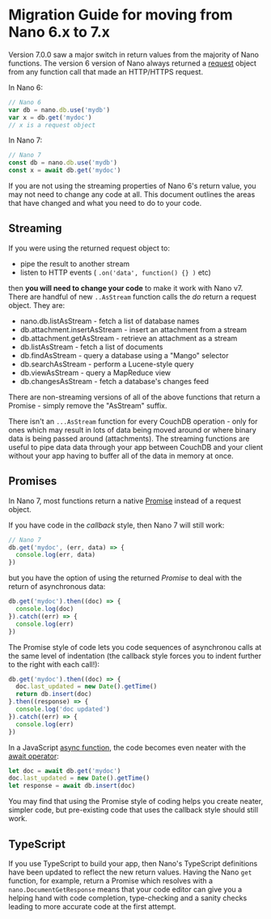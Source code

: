 # Migration Guide for moving from Nano 6.x to 7.x

Version 7.0.0 saw a major switch in return values from the majority of Nano functions. The version 6 version of Nano always returned a [request](https://www.npmjs.com/package/request) object from any function call that made an HTTP/HTTPS request.


In Nano 6:

```js
// Nano 6
var db = nano.db.use('mydb')
var x = db.get('mydoc') 
// x is a request object
```

In Nano 7:

```js
// Nano 7
const db = nano.db.use('mydb')
const x = await db.get('mydoc') 
```

If you are not using the streaming properties of Nano 6's return value, you may not need to change any code at all. This document outlines the areas that have changed and what you need to do to your code.

## Streaming

If you were using the returned request object to:

- pipe the result to another stream
- listen to HTTP events ( `.on('data', function() {} )` etc)

then **you will need to change your code** to make it work with Nano v7. There are handful of new `..AsStream` function calls the *do* return a request object. They are:

- nano.db.listAsStream - fetch a list of database names
- db.attachment.insertAsStream - insert an attachment from a stream
- db.attachment.getAsStream - retrieve an attachment as a stream
- db.listAsStream - fetch a list of documents 
- db.findAsStream - query a database using a "Mango" selector
- db.searchAsStream - perform a Lucene-style query
- db.viewAsStream - query a MapReduce view
- db.changesAsStream - fetch a database's changes feed

There are non-streaming versions of all of the above functions that return a Promise - simply remove the "AsStream" suffix.

There isn't an `...AsStream` function for every CouchDB operation - only for ones which may result in lots of data being moved around or where binary data is being passed around (attachments). The streaming functions are useful to pipe data data through your app between CouchDB and your client without your app having to buffer all of the data in memory at once. 

## Promises

In Nano 7, most functions return a native [Promise](https://developer.mozilla.org/en-US/docs/Web/JavaScript/Reference/Global_Objects/Promise) instead of a request object.

If you have code in the *callback* style, then Nano 7 will still work:

```js
// Nano 7
db.get('mydoc', (err, data) => {
  console.log(err, data)
})
```

but you have the option of using the returned *Promise* to deal with the return of asynchronous data:

```js
db.get('mydoc').then((doc) => {
  console.log(doc)
}).catch((err) => {
  console.log(err)
})
```

The Promise style of code lets you code sequences of asynchronou calls at the same level of indentation (the callback style forces you to indent further to the right with each call!):

```js
db.get('mydoc').then((doc) => {
  doc.last_updated = new Date().getTime()
  return db.insert(doc)
}.then((response) => {
  console.log('doc updated')
}).catch((err) => {
  console.log(err)
})
```

In a JavaScript [async function](https://developer.mozilla.org/en-US/docs/Web/JavaScript/Reference/Statements/async_function), the code becomes even neater with the [await operator](https://developer.mozilla.org/en-US/docs/Web/JavaScript/Reference/Operators/await):

```js
let doc = await db.get('mydoc')
doc.last_updated = new Date().getTime()
let response = await db.insert(doc)
```

You may find that using the Promise style of coding helps you create neater, simpler code, but pre-existing code that uses the callback style should still work.

## TypeScript

If you use TypeScript to build your app, then Nano's TypeScript definitions have been updated to reflect the new return values. Having the Nano `get` function, for example, return a Promise which resolves with a `nano.DocumentGetResponse` means that your code editor can give you a helping hand with code completion, type-checking and a sanity checks leading to more accurate code at the first attempt.


